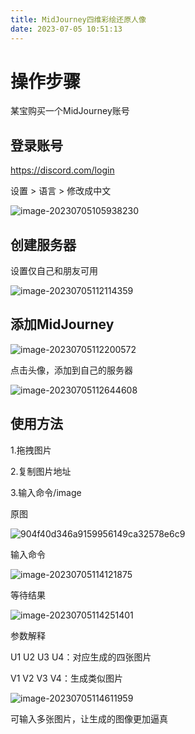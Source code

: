 ```yaml
---
title: MidJourney四维彩绘还原人像
date: 2023-07-05 10:51:13
---
```


# 操作步骤

某宝购买一个MidJourney账号

## 登录账号

https://discord.com/login

设置 > 语言 > 修改成中文

![image-20230705105938230](http://cxy-csx.top/image-20230705105938230.png)

## 创建服务器

设置仅自己和朋友可用

![image-20230705112114359](http://cxy-csx.top/image-20230705112114359.png)

## 添加MidJourney

![image-20230705112200572](http://cxy-csx.top/image-20230705112200572.png)

点击头像，添加到自己的服务器

![image-20230705112644608](http://cxy-csx.top/image-20230705112644608.png)

## 使用方法

1.拖拽图片

2.复制图片地址

3.输入命令/image

原图

![904f40d346a9159956149ca32578e6c9](http://cxy-csx.top/904f40d346a9159956149ca32578e6c9.png)



输入命令

![image-20230705114121875](http://cxy-csx.top/image-20230705114121875.png)

等待结果

![image-20230705114251401](http://cxy-csx.top/image-20230705114251401.png)

参数解释

U1 U2 U3 U4：对应生成的四张图片

V1 V2 V3 V4：生成类似图片

![image-20230705114611959](http://cxy-csx.top/image-20230705114611959.png)

可输入多张图片，让生成的图像更加逼真
